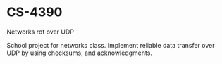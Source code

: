 # CS-4390
Networks rdt over UDP

School project for networks class.  Implement reliable data transfer over UDP by using checksums, and acknowledgments.
